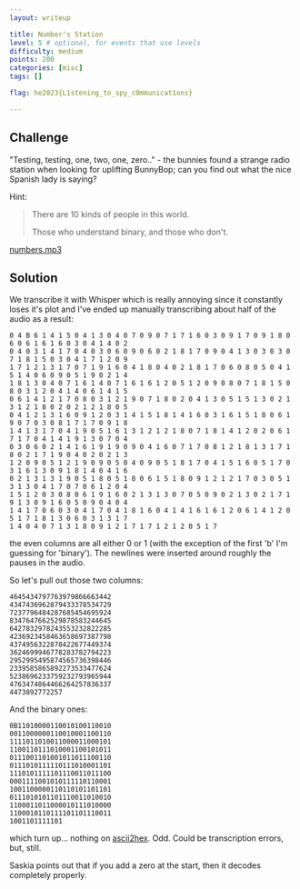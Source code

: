 ```yaml
---
layout: writeup

title: Number's Station
level: 5 # optional, for events that use levels
difficulty: medium
points: 200
categories: [misc]
tags: []

flag: he2023{L1stening_to_spy_c0mmunicat1ons}

---
```


## Challenge

"Testing, testing, one, two, one, zero.." - the bunnies found a strange radio station when looking for uplifting BunnyBop; can you find out what the nice Spanish lady is saying?

Hint:

> There are 10 kinds of people in this world.
>
> Those who understand binary, and those who don't.

[numbers.mp3](writeupfiles/numbers.mp3)

## Solution

We transcribe it with Whisper which is really annoying since it constantly loses it's plot and I've ended up manually transcribing about half of the audio as a result:

```
0 4 B 6 1 4 1 5 0 4 1 3 0 4 0 7 0 9 0 7 1 7 1 6 0 3 0 9 1 7 0 9 1 8 0 6 0 6 1 6 1 6 0 3 0 4 1 4 0 2
0 4 0 3 1 4 1 7 0 4 0 3 0 6 0 9 0 6 0 2 1 8 1 7 0 9 0 4 1 3 0 3 0 3 0 7 1 8 1 5 0 3 0 4 1 7 1 2 0 9
1 7 1 2 1 3 1 7 0 7 1 9 1 6 0 4 1 8 0 4 0 2 1 8 1 7 0 6 0 8 0 5 0 4 1 5 1 4 0 6 0 9 0 5 1 9 0 2 1 4
1 8 1 3 0 4 0 7 1 6 1 4 0 7 1 6 1 6 1 2 0 5 1 2 0 9 0 8 0 7 1 8 1 5 0 8 0 3 1 2 0 4 1 4 0 6 1 4 1 5
0 6 1 4 1 2 1 7 0 8 0 3 1 2 1 9 0 7 1 8 0 2 0 4 1 3 0 5 1 5 1 3 0 2 1 3 1 2 1 8 0 2 0 2 1 2 1 8 0 5
0 4 1 2 1 3 1 6 0 9 1 2 0 3 1 4 1 5 1 8 1 4 1 6 0 3 1 6 1 5 1 8 0 6 1 9 0 7 0 3 0 8 1 7 1 7 0 9 1 8
1 4 1 3 1 7 0 4 1 9 0 5 1 6 1 3 1 2 1 2 1 8 0 7 1 8 1 4 1 2 0 2 0 6 1 7 1 7 0 4 1 4 1 9 1 3 0 7 0 4
0 3 0 6 0 2 1 4 1 6 1 9 1 9 0 9 0 4 1 6 0 7 1 7 0 8 1 2 1 8 1 3 1 7 1 8 0 2 1 7 1 9 0 4 0 2 0 2 1 3
1 2 0 9 0 5 1 2 1 9 0 9 0 5 0 4 0 9 0 5 1 8 1 7 0 4 1 5 1 6 0 5 1 7 0 3 1 6 1 3 0 9 1 8 1 4 0 4 1 6
0 2 1 3 1 3 1 9 0 5 1 8 0 5 1 8 0 6 1 5 1 8 0 9 1 2 1 2 1 7 0 3 0 5 1 3 1 3 0 4 1 7 0 7 0 6 1 2 0 4
1 5 1 2 0 3 0 8 0 6 1 9 1 6 0 2 1 3 1 3 0 7 0 5 0 9 0 2 1 3 0 2 1 7 1 9 1 3 0 9 1 6 0 5 0 9 0 4 0 4
1 4 1 7 0 6 0 3 0 4 1 7 0 4 1 8 1 6 0 4 1 4 1 6 1 6 1 2 0 6 1 4 1 2 0 5 1 7 1 8 1 3 0 6 0 3 1 3 1 7
1 4 0 4 0 7 1 3 1 8 0 9 1 2 1 7 1 7 1 2 1 2 0 5 1 7
```

the even columns are all either 0 or 1 (with the exception of the first 'b' I'm guessing for 'binary'). The newlines were inserted around roughly the pauses in the audio.

So let's pull out those two columns:

```
4645434797763979866663442
4347436962879433378534729
7237796484287685454695924
8347647662529878583244645
6427832978243553232822285
4236923458463658697387798
4374956322878422677449374
3624699946778283782794223
2952995495874565736398446
2339585865892273533477624
5238696233759232793965944
4763474864466264257836337
4473892772257
```

And the binary ones:

```
0B11010000110010100110010
0011000000110010001100110
1111011010011000011000101
1100110111010001100101011
0111001101001011011100110
0111010111110111010001101
1110101111101110011011100
0001111001010111110110001
1001100000110110101101101
0111010101101110011010010
1100011011000010111010000
1100010110111101101110011
1001101111101
```

which turn up… nothing on [ascii2hex](https://www.asciitohex.com/). Odd. Could be transcription errors, but, still.

Saskia points out that if you add a zero at the start, then it decodes completely properly.
